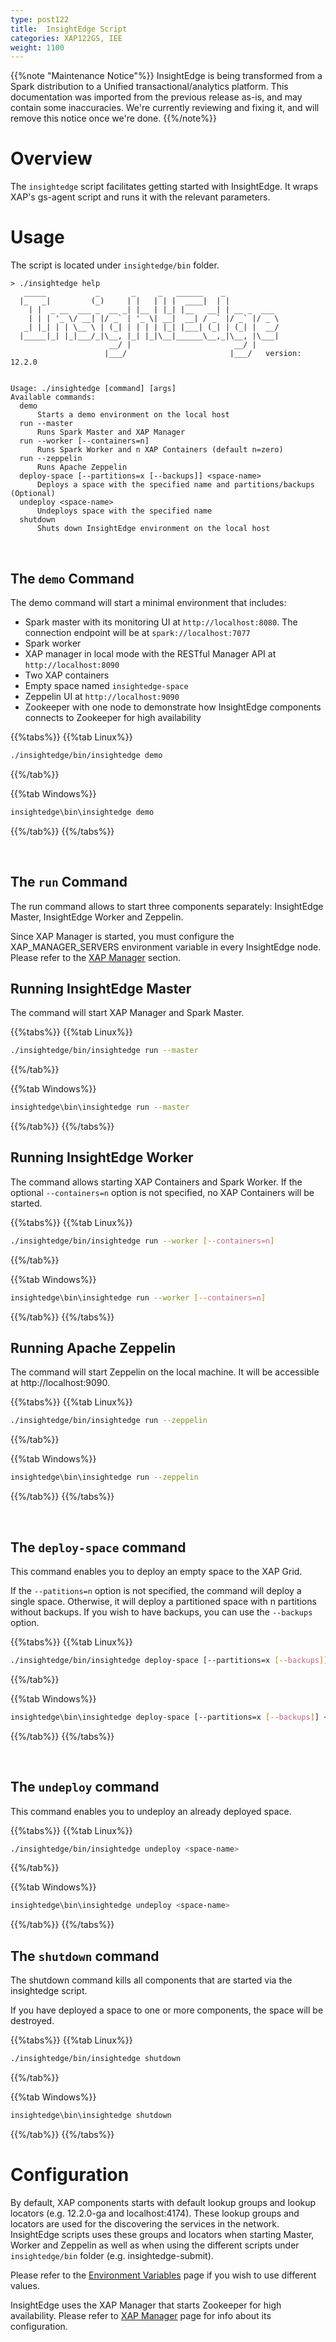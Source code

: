 ```yaml
---
type: post122
title:  InsightEdge Script
categories: XAP122GS, IEE
weight: 1100
---
```


{{%note "Maintenance Notice"%}}
InsightEdge is being transformed from a Spark distribution to a Unified transactional/analytics platform. This documentation was imported from the previous release as-is, and may contain some inaccuracies. We're currently reviewing and fixing it, and will remove this notice once we're done.
{{%/note%}}

# Overview

The `insightedge` script facilitates getting started with InsightEdge. It wraps XAP's gs-agent script and runs it with the relevant parameters.

# Usage

The script is located under `insightedge/bin` folder.

```
> ./insightedge help
   _____           _       _     _   ______    _
  |_   _|         (_)     | |   | | |  ____|  | |
    | |  _ __  ___ _  __ _| |__ | |_| |__   __| | __ _  ___
    | | | '_ \/ __| |/ _` | '_ \| __|  __| / _` |/ _` |/ _ \
   _| |_| | | \__ \ | (_| | | | | |_| |___| (_| | (_| |  __/
  |_____|_| |_|___/_|\__, |_| |_|\__|______\__,_|\__, |\___|
                      __/ |                       __/ |
                     |___/                       |___/   version: 12.2.0


Usage: ./insightedge [command] [args]
Available commands:
  demo
      Starts a demo environment on the local host
  run --master
      Runs Spark Master and XAP Manager
  run --worker [--containers=n]
      Runs Spark Worker and n XAP Containers (default n=zero)
  run --zeppelin
      Runs Apache Zeppelin
  deploy-space [--partitions=x [--backups]] <space-name>
      Deploys a space with the specified name and partitions/backups (Optional)
  undeploy <space-name>
      Undeploys space with the specified name
  shutdown
      Shuts down InsightEdge environment on the local host

```

<br />

## The `demo` Command

The demo command will start a minimal environment that includes:

* Spark master with its monitoring UI at `http://localhost:8080`. The connection endpoint will be at `spark://localhost:7077`
* Spark worker
* XAP manager in local mode with the RESTful Manager API at `http://localhost:8090`
* Two XAP containers
* Empty space named `insightedge-space`
* Zeppelin UI at `http://localhost:9090`
* Zookeeper with one node to demonstrate how InsightEdge components connects to Zookeeper for high availability

{{%tabs%}}
{{%tab Linux%}}
```bash
./insightedge/bin/insightedge demo
```
{{%/tab%}}

{{%tab Windows%}}
```bash
insightedge\bin\insightedge demo
```
{{%/tab%}}
{{%/tabs%}}

<br />


## The `run` Command

The run command allows to start three components separately: InsightEdge Master, InsightEdge Worker and Zeppelin.

Since XAP Manager is started, you must configure the XAP_MANAGER_SERVERS environment variable in every InsightEdge node. Please refer to the [XAP Manager](../admin/xap-manager.html) section.

## Running InsightEdge Master

The command will start XAP Manager and Spark Master.

{{%tabs%}}
{{%tab Linux%}}
```bash
./insightedge/bin/insightedge run --master
```
{{%/tab%}}

{{%tab Windows%}}
```bash
insightedge\bin\insightedge run --master
```
{{%/tab%}}
{{%/tabs%}}


## Running InsightEdge Worker

The command allows starting XAP Containers and Spark Worker. If the optional `--containers=n` option is not specified, no XAP Containers will be started.

{{%tabs%}}
{{%tab Linux%}}
```bash
./insightedge/bin/insightedge run --worker [--containers=n]
```
{{%/tab%}}

{{%tab Windows%}}
```bash
insightedge\bin\insightedge run --worker [--containers=n]
```
{{%/tab%}}
{{%/tabs%}}


## Running Apache Zeppelin

The command will start Zeppelin on the local machine. It will be accessible at http://localhost:9090.

{{%tabs%}}
{{%tab Linux%}}
```bash
./insightedge/bin/insightedge run --zeppelin
```
{{%/tab%}}

{{%tab Windows%}}
```bash
insightedge\bin\insightedge run --zeppelin
```
{{%/tab%}}
{{%/tabs%}}

<br />

## The `deploy-space` command

This command enables you to deploy an empty space to the XAP Grid.

If the `--patitions=n` option is not specified, the command will deploy a single space.
Otherwise, it will deploy a partitioned space with n partitions without backups.
If you wish to have backups, you can use the `--backups` option.


{{%tabs%}}
{{%tab Linux%}}
```bash
./insightedge/bin/insightedge deploy-space [--partitions=x [--backups]] <space-name>
```
{{%/tab%}}

{{%tab Windows%}}
```bash
insightedge\bin\insightedge deploy-space [--partitions=x [--backups]] <space-name>
```
{{%/tab%}}
{{%/tabs%}}


<br />

## The `undeploy` command

This command enables you to undeploy an already deployed space.

{{%tabs%}}
{{%tab Linux%}}
```bash
./insightedge/bin/insightedge undeploy <space-name>
```
{{%/tab%}}

{{%tab Windows%}}
```bash
insightedge\bin\insightedge undeploy <space-name>
```
{{%/tab%}}
{{%/tabs%}}


## The `shutdown` command

The shutdown command kills all components that are started via the insightedge script.

If you have deployed a space to one or more components, the space will be destroyed.

{{%tabs%}}
{{%tab Linux%}}
```bash
./insightedge/bin/insightedge shutdown
```
{{%/tab%}}

{{%tab Windows%}}
```bash
insightedge\bin\insightedge shutdown
```
{{%/tab%}}
{{%/tabs%}}


# Configuration

By default, XAP components starts with default lookup groups and lookup locators (e.g. 12.2.0-ga and localhost:4174). These lookup groups and locators are used for the discovering the services in the network. InsightEdge scripts uses these groups and locators when starting Master, Worker and Zeppelin as well as when using the different scripts under `insightedge/bin` folder (e.g. insightedge-submit).

Please refer to the [Environment Variables](./common-environment-variables.html) page if you wish to use different values.

InsightEdge uses the XAP Manager that starts Zookeeper for high availability. Please refer to [XAP Manager](../admin/xap-manager.html) page for info about its configuration.

